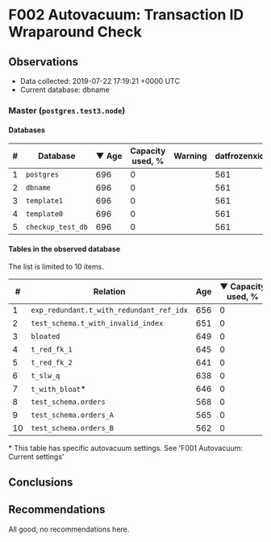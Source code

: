 # F002 Autovacuum: Transaction ID Wraparound Check #

## Observations ##
- Data collected: 2019-07-22 17:19:21 +0000 UTC
- Current database: dbname




### Master (`postgres.test3.node`) ###


#### Databases ####


| \# | Database | &#9660;&nbsp;Age | Capacity used, % | Warning | datfrozenxid |
|--|--------|-----|------------------|---------|--------------|
| 1 |`postgres`|696 |0 |  |561 |
| 2 |`dbname`|696 |0 |  |561 |
| 3 |`template1`|696 |0 |  |561 |
| 4 |`template0`|696 |0 |  |561 |
| 5 |`checkup_test_db`|696 |0 |  |561 |


#### Tables in the observed database ####
The list is limited to 10 items.

| \# | Relation | Age | &#9660;&nbsp;Capacity used, % | Warning |rel_relfrozenxid | toast_relfrozenxid |
|---|-------|-----|------------------|---------|-----------------|--------------------|
| 1 |`exp_redundant.t_with_redundant_ref_idx` |656 |0 |  |601 |0 |
| 2 |`test_schema.t_with_invalid_index` |651 |0 |  |606 |0 |
| 3 |`bloated` |649 |0 |  |608 |0 |
| 4 |`t_red_fk_1` |645 |0 |  |612 |0 |
| 5 |`t_red_fk_2` |641 |0 |  |616 |0 |
| 6 |`t_slw_q` |638 |0 |  |619 |0 |
| 7 |`t_with_bloat`\* |646 |0 |  |611 |0 |
| 8 |`test_schema.orders` |568 |0 |  |689 |0 |
| 9 |`test_schema.orders_A` |565 |0 |  |692 |0 |
| 10 |`test_schema.orders_B` |562 |0 |  |695 |0 |


\* This table has specific autovacuum settings. See 'F001 Autovacuum: Current settings'


## Conclusions ##
 


## Recommendations ##
  All good, no recommendations here.
 

